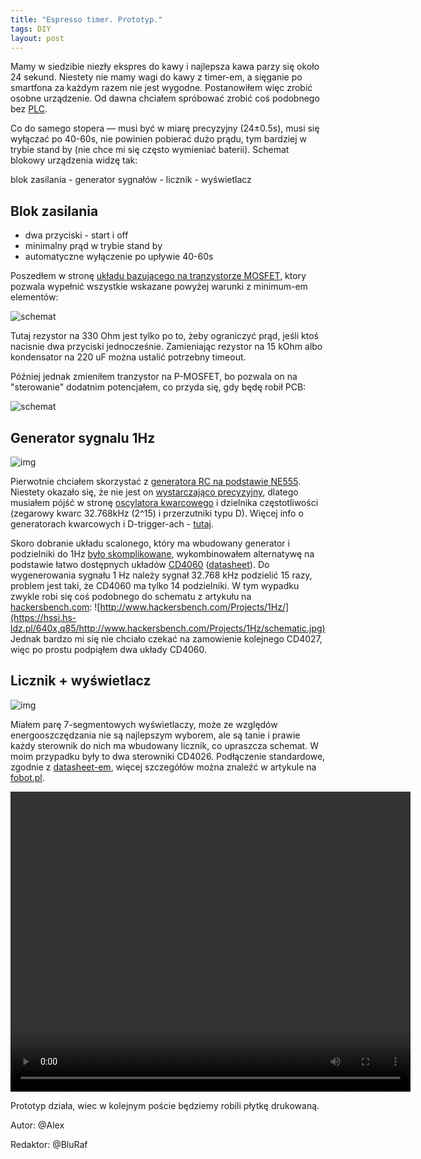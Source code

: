 ```yaml
---
title: "Espresso timer. Prototyp."
tags: DIY
layout: post
---
```


Mamy w siedzibie niezły ekspres do kawy i najlepsza kawa parzy się około 24 sekund. Niestety nie mamy wagi do kawy z timer-em, a sięganie po smartfona za każdym razem nie jest wygodne. Postanowiłem więc zrobić osobne urządzenie. Od dawna chciałem spróbować zrobić coś podobnego bez [PLC](https://pl.wikipedia.org/wiki/Programowalny_sterownik_logiczny).
    
Co do samego stopera — musi być w miarę precyzyjny (24±0.5s), musi się wyłączać po 40-60s, nie powinien pobierać dużo prądu, tym bardziej w trybie stand by (nie chce mi się często wymieniać baterii). Schemat blokowy urządzenia widzę tak:

blok zasilania - generator sygnałów - licznik - wyświetlacz 

## Blok zasilania 

*  dwa przyciski - start i off
*  minimalny prąd w trybie stand by 
*  automatyczne wyłączenie po upływie 40-60s 

Poszedłem w stronę [układu bazującego na tranzystorze MOSFET](https://www.circuitsdiy.com/mosfet-delay-timer-ciruit/), ktory pozwala wypełnić wszystkie wskazane powyżej warunki z minimum-em elementów:
    
![schemat](https://hssn.hs-ldz.pl/espresso-timer/n-mosfet.png)
    
Tutaj rezystor na 330 Ohm jest tylko po to, żeby ograniczyć prąd, jeśli ktoś nacisnie dwa przyciski jednocześnie. Zamieniając rezystor na 15 kOhm albo kondensator na 220 uF można ustalić potrzebny timeout. 

Później jednak zmieniłem tranzystor na P-MOSFET, bo pozwala on na "sterowanie" dodatnim potencjałem, co przyda się, gdy będę robił PCB: 

![schemat](https://hssn.hs-ldz.pl/espresso-timer/m-mosfet-turn-off-delay-fo.png)
          
      
## Generator sygnalu 1Hz

![img](https://hssi.hs-ldz.pl/640x,q85/http://server/espresso-timer/DSCF4489.JPG)
 
Pierwotnie chciałem skorzystać z [generatora RC na podstawie NE555](https://www.electronics-tutorials.ws/waveforms/555_oscillator.html).
Niestety okazało się, że nie jest on [wystarczająco precyzyjny](https://electronics.stackexchange.com/questions/288737/is-the-555-timer-accurate-and-uniform-enough-for-a-metronome),
dlatego musiałem pójść w stronę [oscylatora kwarcowego](https://en.wikipedia.org/wiki/Crystal_oscillator) i dzielnika częstotliwości (zegarowy kwarc 32.768kHz (2^15) i przerzutniki typu D).
Więcej info o generatorach kwarcowych i D-trigger-ach - [tutaj](https://eduinf.waw.pl/inf/prg/009_kurs_avr/2013_a.php#top).

Skoro dobranie układu scalonego, który ma wbudowany generator i podzielniki do 1Hz [było skomplikowane](https://electronics.stackexchange.com/questions/304418/why-is-a-15-stage-binary-counter-divider-so-cumbersome), wykombinowałem alternatywę na podstawie łatwo dostępnych układów [CD4060](https://www.build-electronic-circuits.com/4000-series-integrated-circuits/ic-4060/) ([datasheet](https://www.ti.com/lit/ds/symlink/cd4060b.pdf)).
Do wygenerowania sygnału 1 Hz należy sygnał 32.768 kHz podzielić 15 razy, problem jest taki, że CD4060 ma tylko 14 podzielniki. W tym wypadku zwykle robi się coś podobnego do schematu z artykułu na [hackersbench.com](https://web.archive.org/web/20210901190437/http://www.hackersbench.com/Projects/1Hz/):
![http://www.hackersbench.com/Projects/1Hz/](https://hssi.hs-ldz.pl/640x,q85/http://www.hackersbench.com/Projects/1Hz/schematic.jpg)
Jednak bardzo mi się nie chciało czekać na zamowienie kolejnego CD4027, więc po prostu podpiąłem dwa układy CD4060.
 

## Licznik + wyświetlacz

![img](https://hssi.hs-ldz.pl/640x,q75/http://server/espresso-timer/DSCF4478.JPG)
    
Miałem parę 7-segmentowych wyświetlaczy, może ze względów energooszczędzania nie są najlepszym wyborem, ale są tanie i prawie każdy sterownik do nich ma wbudowany licznik, co upraszcza schemat. W moim przypadku były to dwa sterowniki CD4026. Podłączenie standardowe, zgodnie z [datasheet-em](https://www.ti.com/lit/ds/symlink/cd4026b.pdf), więcej szczegółów można znaleźć w artykule na [fobot.pl](https://forbot.pl/blog/technika-cyfrowa-sterowanie-wyswietlaczem-7-segmetnowym-id16152).

<video width="640" height="480" controls><source src="https://hssn.hs-ldz.pl/espresso-timer/MOV_0656_nosound.mp4" type="video/mp4">Your browser does not support the video tag.</video>
 
Prototyp działa, wiec w kolejnym poście będziemy robili płytkę drukowaną.


Autor: @Alex

Redaktor: @BluRaf
